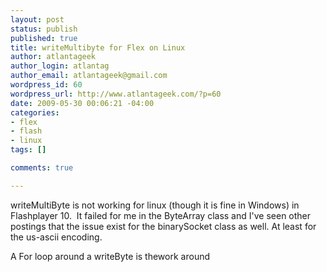 ```yaml
--- 
layout: post
status: publish
published: true
title: writeMultibyte for Flex on Linux
author: atlantageek
author_login: atlantag
author_email: atlantageek@gmail.com
wordpress_id: 60
wordpress_url: http://www.atlantageek.com/?p=60
date: 2009-05-30 00:06:21 -04:00
categories: 
- flex
- flash
- linux
tags: []

comments: true

---
```

writeMultiByte is not working for linux (though it is fine in Windows) in Flashplayer 10.&nbsp; It failed for me in the ByteArray class and I've seen other postings that the issue exist for the binarySocket class as well. At least for the us-ascii encoding.

A For loop around a writeByte is thework around
